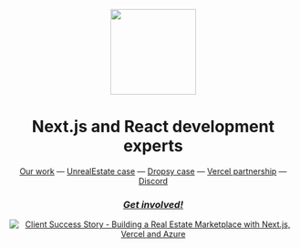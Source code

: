 <p align="center">
<img style="object-fit:contain;" src="https://github.com/Blazity/.github/assets/28964599/d16c95d1-8d38-4a49-806e-c251c332a6c5" height="150">
</p>

<p align="center">
<h1 align="center">Next.js and React development experts</h1>

</p>
  
<div align="center">
  <a href="https://blazity.com/case-studies">Our work</a> —
  <a href="https://blazity.com/case-study/unreal-estate">UnrealEstate case</a> —
  <a href="https://blazity.com/case-study/dropsy">Dropsy case</a> —
  <a href="https://vercel.com/experts/blazity">Vercel partnership</a> —  
  <a href="https://blazity.com/discord">Discord</a>
</div>
<h3 align="center">
<a href="https://blazity.com/#contact"><i>Get involved!</i></a>
</h3>

<p align="center">
  <a href="https://www.youtube.com/watch?v=aXuJyDBqpKg&ab_channel=Blazity"><img alt="Client Success Story - Building a Real Estate Marketplace with Next.js, Vercel and Azure" src="https://img.youtube.com/vi/aXuJyDBqpKg/0.jpg" /></a>
</p>
